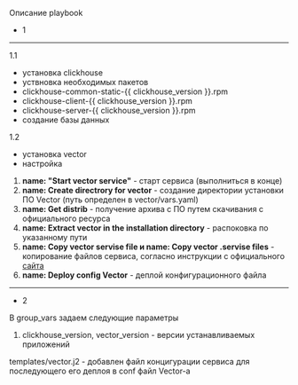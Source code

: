 Описание playbook
- 1
---
1.1
- установка clickhouse
- уствновка необходимых пакетов
 - clickhouse-common-static-{{ clickhouse_version }}.rpm 
 - clickhouse-client-{{ clickhouse_version }}.rpm
 - clickhouse-server-{{ clickhouse_version }}.rpm
- создание базы данных

1.2
- установка vector
- настройка 
1. **name: "Start vector service"** - старт сервиса (выполниться в конце)
2. **name: Create directrory for vector** - создание директории установки ПО Vector (путь определен в vector/vars.yaml)
3. **name: Get distrib** - получение архива с ПО путем скачивания с официального ресурса
4. **name: Extract vector in the installation directory** - распоковка по указанному пути
5. **name: Copy vector servise file и name: Copy vector .servise files** - копирование файлов сервиса, согласно 
    инструкции с официального [сайта](https://vector.dev/docs/setup/installation/manual/from-archives/#windows-x86_64)
6. **name: Deploy config Vector** - деплой конфигурационного файла
---
- 2

В group_vars задаем следующие параметры

1. clickhouse_version, vector_version - версии устанавливаемых приложений



templates/vector.j2 - добавлен файл концигурации сервиса для последующего его деплоя в conf файл Vector-а
